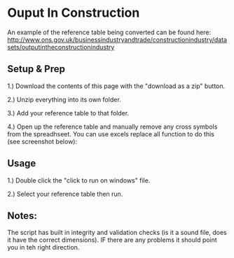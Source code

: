 # Ouput In Construction

An example of the reference table being converted can be found here: http://www.ons.gov.uk/businessindustryandtrade/constructionindustry/datasets/outputintheconstructionindustry


## Setup & Prep
1.) Download the contents of this page with the "download as a zip" button.

2.) Unzip everything into its own folder.

3.) Add your reference table to that folder.

4.) Open up the reference table and manually remove any cross symbols from the spreadhseet. You can use excels replace all function to do this (see screenshot below):

## Usage
1.) Double click the "click to run on windows" file.

2.) Select your reference table then run.

## Notes:
The script has built in integrity and validation checks (is it a sound file, does it have the correct dimensions). IF there are any problems it should point you in teh right direction.

